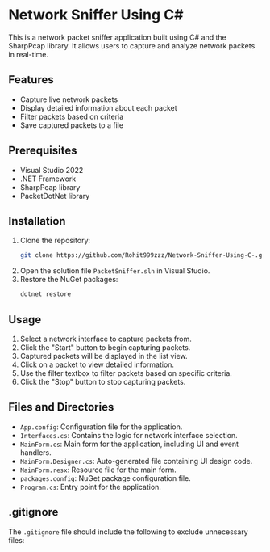 # Network Sniffer Using C#

This is a network packet sniffer application built using C# and the SharpPcap library. It allows users to capture and analyze network packets in real-time.

## Features

- Capture live network packets
- Display detailed information about each packet
- Filter packets based on criteria
- Save captured packets to a file

## Prerequisites

- Visual Studio 2022
- .NET Framework
- SharpPcap library
- PacketDotNet library

## Installation

1. Clone the repository:
    ```sh
    git clone https://github.com/Rohit999zzz/Network-Sniffer-Using-C-.git
    ```
2. Open the solution file `PacketSniffer.sln` in Visual Studio.
3. Restore the NuGet packages:
    ```sh
    dotnet restore
    ```

## Usage

1. Select a network interface to capture packets from.
2. Click the "Start" button to begin capturing packets.
3. Captured packets will be displayed in the list view.
4. Click on a packet to view detailed information.
5. Use the filter textbox to filter packets based on specific criteria.
6. Click the "Stop" button to stop capturing packets.

## Files and Directories

- `App.config`: Configuration file for the application.
- `Interfaces.cs`: Contains the logic for network interface selection.
- `MainForm.cs`: Main form for the application, including UI and event handlers.
- `MainForm.Designer.cs`: Auto-generated file containing UI design code.
- `MainForm.resx`: Resource file for the main form.
- `packages.config`: NuGet package configuration file.
- `Program.cs`: Entry point for the application.

## .gitignore

The `.gitignore` file should include the following to exclude unnecessary files:

